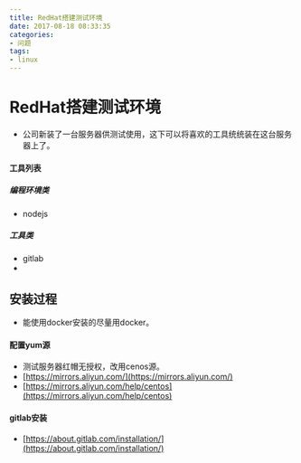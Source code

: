 ```yaml
---
title: RedHat搭建测试环境
date: 2017-08-18 08:33:35
categories:
- 问题
tags: 
- linux
---
```


# RedHat搭建测试环境

- 公司新装了一台服务器供测试使用，这下可以将喜欢的工具统统装在这台服务器上了。

#### 工具列表

##### 编程环境类
- nodejs

##### 工具类
- gitlab
- 

## 安装过程

- 能使用docker安装的尽量用docker。

#### 配置yum源
- 测试服务器红帽无授权，改用cenos源。
- [https://mirrors.aliyun.com/](https://mirrors.aliyun.com/)
- [https://mirrors.aliyun.com/help/centos](https://mirrors.aliyun.com/help/centos)

#### gitlab安装

- [https://about.gitlab.com/installation/](https://about.gitlab.com/installation/)

#### 